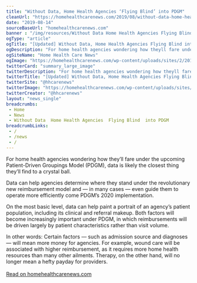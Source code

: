 ```yaml
--- 
title: "Without Data, Home Health Agencies ‘Flying Blind’ into PDGM"
cleanUrl: "https://homehealthcarenews.com/2019/08/without-data-home-health-agencies-flying-blind-into-pdgm/"
date: "2019-08-14"
sourceBaseUrl: "homehealthcarenews.com"
banner : "/img/resources/Without Data Home Health Agencies Flying Blind into PDGM.png"
ogType: "article"
ogTitle: "[Updated] Without Data, Home Health Agencies Flying Blind into PDGM - Home Health Care News"
ogDescription: "For home health agencies wondering how theyll fare under the upcoming Patient-Driven Groupings Model (PDGM), data is likely the closest thing theyll find to a crystal ball. Data can help agencies determine where they stand under the revolutionary new reimbursement model and  in many cases  even guide them to operate more efficiently come "
ogSiteName: "Home Health Care News"
ogImage: "https://homehealthcarenews.com/wp-content/uploads/sites/2/2019/08/parachute-1843350_640.jpg"
twitterCard: "summary_large_image"
twitterDescription: "For home health agencies wondering how theyll fare under the upcoming Patient-Driven Groupings Model (PDGM), data is likely the closest thing theyll find to a crystal ball. Data can help agencies determine where they stand under the revolutionary new reimbursement model and  in many cases  even guide them to operate more efficiently come []"
twitterTitle: "[Updated] Without Data, Home Health Agencies Flying Blind into PDGM - Home Health Care News"
twitterSite: "@hhcarenews"
twitterImage: "https://homehealthcarenews.com/wp-content/uploads/sites/2/2019/08/parachute-1843350_640.jpg"
twitterCreator: "@hhcarenews"
layout: "news_single"
breadcrumbs:
 - Home
 - News
 - Without Data  Home Health Agencies  Flying Blind  into PDGM
breadcrumbLinks:
 - / 
 - /news
 - / 
---
```

<p>For home health agencies wondering how they’ll fare under the upcoming Patient-Driven Groupings Model (PDGM), data is likely the closest thing they’ll find to a crystal ball.</p><p>Data can help agencies determine where they stand under the revolutionary new reimbursement model and — in many cases — even guide them to operate more efficiently come PDGM’s 2020 implementation.</p><p>On the most basic level, data can help paint a portrait of an agency’s patient population, including its clinical and referral makeup. Both factors will become increasingly important under PDGM, in which reimbursements will be driven largely by patient characteristics rather than visit volume.</p><p>In other words: Certain factors — such as admission source and diagnoses — will mean more money for agencies. For example, wound care will be associated with higher reimbursement, as it requires more home health resources than many other ailments. Therapy, on the other hand, will no longer mean a hefty payday for providers.<br><br><a href="https://homehealthcarenews.com/2019/08/without-data-home-health-agencies-flying-blind-into-pdgm/">Read on homehealthcarenews.com</a></p>
